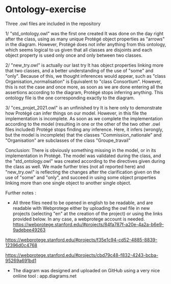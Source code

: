 # Ontology-exercise

Three .owl files are included in the repository

1/ "std_ontology.owl" was the first one created
   It was done on the day right after the class, using as many unique Protégé object properties as "arrows" in the diagram.
   However, Protégé does not infer anything from this ontology, which seems logical to us given that all classes are disjoints and each object property is used only once and only    between two classes.

2/ "new_try.owl" is actually our last try
   It has object properties linking more that two classes, and a better understanding of the use of "some" and "only". Because of this, we thought inferences would appear, such as
   "class Organisation_normalisation" is Equivalent to "class Consortium".
   However, this is not the case and once more, as soon as we are done entering all the assertions according to the diagram, Protégé stops inferring anything.
   This ontology file is the one corresponding exactly to the diagram.
   
3/ "ces_projet_2021.owl" is an unfinished try
    It is here only to demonstrate how Protégé can infer things on our model. However, in this file the implementation is incomplete. As soon as we complete the implementation   
    according to the model (resulting in one or the other of the two other .owl files included) Protégé stops finding any inference.
    Here, it infers (wrongly, but the model is incomplete) that the classes "Commission_nationale" and "Organisation" are subclasses of the class "Groupe_travail"

Conclusion:
There is obviously something missing in the model, or in its implementation in Protégé. 
The model was validated during the class, and the "std_ontology.owl" was created according to the directives given during the class as well.
We made further tries (not all reported here) and "new_try.owl" is reflecting the changes after the clarification given on the use of "some"  and "only", and succeed in using some object properties linking more than one single object to another single object.

Further notes : 
- All three files need to be opened in english to be readable, and are readable with Webprotege either by uploading the owl file in new projects (selecting "en" at the creation 
of the project) or using the links provided below. In any case, a webprotege account is needed.
https://webprotege.stanford.edu/#projects/84fa787f-a20e-4a2a-b6e9-9adebee49263

https://webprotege.stanford.edu/#projects/f35e1c94-cd52-4885-8839-12396d0c4768

https://webprotege.stanford.edu/#projects/cbd79c48-f832-4243-bcba-95269a691bd1

- The diagram was designed and uploaded on GitHub using a very nice onliine tool : app.diagrams.net



